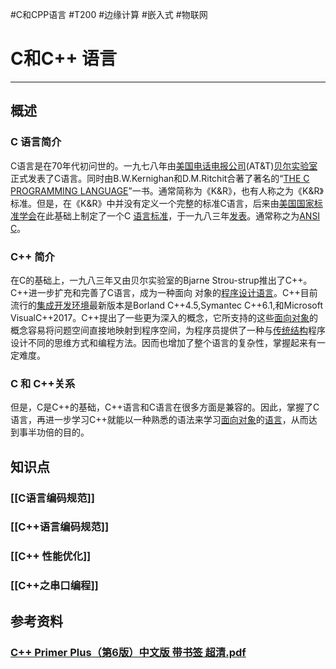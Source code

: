 #C和CPP语言 #T200 #边缘计算 #嵌入式 #物联网 
# C和C++ 语言
---
## 概述
### C 语言简介
C语言是在70年代初问世的。一九七八年由[美国电话电报公司](https://baike.baidu.com/item/%E7%BE%8E%E5%9B%BD%E7%94%B5%E8%AF%9D%E7%94%B5%E6%8A%A5%E5%85%AC%E5%8F%B8?fromModule=lemma_inlink)(AT&T)[贝尔实验室](https://baike.baidu.com/item/%E8%B4%9D%E5%B0%94%E5%AE%9E%E9%AA%8C%E5%AE%A4/686816?fromModule=lemma_inlink)正式发表了C语言。同时由B.W.Kernighan和D.M.Ritchit合著了著名的“[THE C PROGRAMMING LANGUAGE](https://baike.baidu.com/item/THE%20C%20PROGRAMMING%20LANGUAGE?fromModule=lemma_inlink)”一书。通常简称为《K&R》，也有人称之为《K&R》标准。但是，在《K&R》中并没有定义一个完整的标准C语言，后来由[美国国家标准学会](https://baike.baidu.com/item/%E7%BE%8E%E5%9B%BD%E5%9B%BD%E5%AE%B6%E6%A0%87%E5%87%86%E5%AD%A6%E4%BC%9A/1351184?fromModule=lemma_inlink)在此基础上制定了一个C [语言标准](https://baike.baidu.com/item/%E8%AF%AD%E8%A8%80%E6%A0%87%E5%87%86/55173920?fromModule=lemma_inlink)，于一九八三年[发表](https://baike.baidu.com/item/%E5%8F%91%E8%A1%A8/2622757?fromModule=lemma_inlink)。通常称之为[ANSI C](https://baike.baidu.com/item/ANSI%20C/7657277?fromModule=lemma_inlink)。

### C++ 简介
在C的基础上，一九八三年又由贝尔实验室的Bjarne Strou-strup推出了C++。 C++进一步扩充和完善了C语言，成为一种面向 对象的[程序设计语言](https://baike.baidu.com/item/%E7%A8%8B%E5%BA%8F%E8%AE%BE%E8%AE%A1%E8%AF%AD%E8%A8%80?fromModule=lemma_inlink)。C++目前流行的[集成开发环境](https://baike.baidu.com/item/%E9%9B%86%E6%88%90%E5%BC%80%E5%8F%91%E7%8E%AF%E5%A2%83?fromModule=lemma_inlink)最新版本是Borland C++4.5,Symantec C++6.1,和Microsoft VisualC++2017。C++提出了一些更为深入的概念，它所支持的这些[面向对象](https://baike.baidu.com/item/%E9%9D%A2%E5%90%91%E5%AF%B9%E8%B1%A1?fromModule=lemma_inlink)的概念容易将问题空间直接地映射到程序空间，为程序员提供了一种与[传统结构](https://baike.baidu.com/item/%E4%BC%A0%E7%BB%9F%E7%BB%93%E6%9E%84?fromModule=lemma_inlink)程序设计不同的思维方式和编程方法。因而也增加了整个语言的复杂性，掌握起来有一定难度。

### C 和 C++关系
但是，C是C++的基础，C++语言和C语言在很多方面是兼容的。因此，掌握了C语言，再进一步学习C++就能以一种熟悉的语法来学习[面向对象](https://baike.baidu.com/item/%E9%9D%A2%E5%90%91%E5%AF%B9%E8%B1%A1?fromModule=lemma_inlink)的[语言](https://baike.baidu.com/item/%E8%AF%AD%E8%A8%80/72744?fromModule=lemma_inlink)，从而达到事半功倍的目的。

## 知识点

### [[C语言编码规范]]
### [[C++语言编码规范]]
### [[C++ 性能优化]]
### [[C++之串口编程]]

## 参考资料

### [C++ Primer Plus（第6版）中文版 带书签 超清.pdf](https://ytedgevision.sharepoint.com/:b:/s/dev/EdSYq_Qkg81Er96RC4XFR28B75xNB9Yrx_7GeH6-l3CUNA?e=r8mvHW "https://ytedgevision.sharepoint.com/:b:/s/dev/edsyq_qkg81er96rc4xfr28b75xnb9yrx_7geh6-l3cuna?e=r8mvhw")
